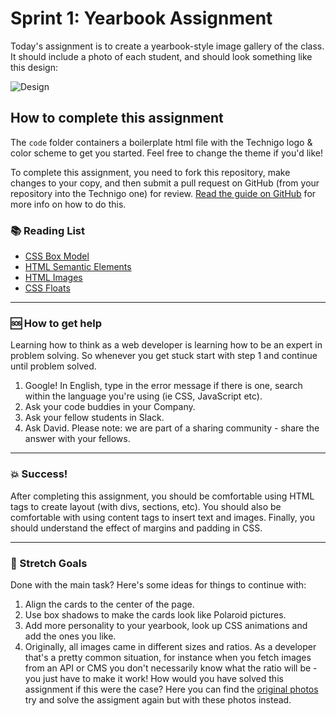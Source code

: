 # Sprint 1: Yearbook Assignment

Today's assignment is to create a yearbook-style image gallery of the class. It should include a photo of each student, and should look something like this design:

![Design](https://github.com/Technigo/assignment-1-yearbook/blob/master/design.png)

## How to complete this assignment

The `code` folder containers a boilerplate html file with the Technigo logo & color scheme to get you started. Feel free to change the theme if you'd like!

To complete this assignment, you need to fork this repository, make changes to your copy, and then submit a pull request on GitHub (from your repository into the Technigo one) for review. [Read the guide on GitHub](https://guides.github.com/activities/forking/) for more info on how to do this.

### :books: Reading List

* [CSS Box Model](https://www.w3schools.com/css/css_boxmodel.asp)
* [HTML Semantic Elements](https://www.w3schools.com/html/html5_semantic_elements.asp)
* [HTML Images](https://www.w3schools.com/html/html_images.asp)
* [CSS Floats](https://www.w3schools.com/css/css_float.asp)

---

### :sos: How to get help
Learning how to think as a web developer is learning how to be an expert in problem solving. So whenever you get stuck start with step 1 and continue until problem solved.

1. Google! In English, type in the error message if there is one, search within the language you're using (ie CSS, JavaScript etc).
2. Ask your code buddies in your Company.
3. Ask your fellow students in Slack.
4. Ask David. Please note: we are part of a sharing community - share the answer with your fellows.

---

### :boom: Success!

After completing this assignment, you should be comfortable using HTML tags to create layout (with divs, sections, etc). You should also be comfortable with using content tags to insert text and images. Finally, you should understand the effect of margins and padding in CSS.

---

### :runner: Stretch Goals

Done with the main task? Here's some ideas for things to continue with:

1. Align the cards to the center of the page.
2. Use box shadows to make the cards look like Polaroid pictures.
3. Add more personality to your yearbook, look up CSS animations and add the ones you like.
4. Originally, all images came in different sizes and ratios. As a developer that's a pretty common situation, for instance when you fetch images from an API or CMS you don't necessarily know what the ratio will be - you just have to make it work! How would you have solved this assignment if this were the case? Here you can find the [original photos](https://drive.google.com/file/d/1T8SmNqhzVzoESjMJB1N-MBYOdgHUE11h/view?usp=sharing) try and solve the assigment again but with these photos instead.
